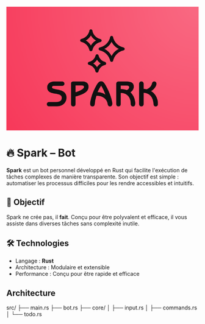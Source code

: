 ![image](documentation/logo_nom.png)

# 🔥 Spark – Bot
**Spark** est un bot personnel développé en Rust qui facilite l'exécution de tâches complexes de manière transparente. Son objectif est simple : automatiser les processus difficiles pour les rendre accessibles et intuitifs.
## 🚀 Objectif
Spark ne crée pas, il **fait**. Conçu pour être polyvalent et efficace, il vous assiste dans diverses tâches sans complexité inutile.

## 🛠️ Technologies
- Langage : **Rust**
- Architecture : Modulaire et extensible
- Performance : Conçu pour être rapide et efficace

## Architecture

src/
├── main.rs
├── bot.rs
├── core/
│   ├── input.rs
│   ├── commands.rs
│   └── todo.rs